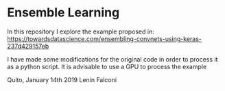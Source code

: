# Ensemble Learning
In this repository I explore the example proposed in:
https://towardsdatascience.com/ensembling-convnets-using-keras-237d429157eb

I have made some modifications for the original code in order to
process it as a python script. It is advisable to use a GPU to process
the example

Quito, January 14th 2019
Lenin Falconi
